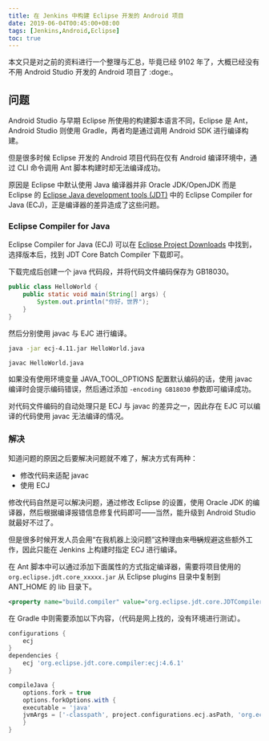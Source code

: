```yaml
---
title: 在 Jenkins 中构建 Eclipse 开发的 Android 项目
date: 2019-06-04T00:45:00+08:00
tags: [Jenkins,Android,Eclipse]
toc: true
---
```


本文只是对之前的资料进行一个整理与汇总，毕竟已经 9102 年了，大概已经没有不用 Android Studio 开发的 Android 项目了 :doge:。 

## 问题

Android Studio 与早期 Eclipse 所使用的构建脚本语言不同，Eclipse 是 Ant，Android Studio 则使用 Gradle，两者均是通过调用 Android SDK 进行编译构建。

但是很多时候 Eclipse 开发的 Android 项目代码在仅有 Android 编译环境中，通过 CLI 命令调用 Ant 脚本构建时却无法编译成功。

原因是 Eclipse 中默认使用 Java 编译器并非 Oracle JDK/OpenJDK 而是 Eclipse 的 [Eclipse Java development tools (JDT)](https://www.eclipse.org/jdt/) 中的 Eclipse Compiler for Java (ECJ)，正是编译器的差异造成了这些问题。

<!--more-->

###  Eclipse Compiler for Java

Eclipse Compiler for Java (ECJ) 可以在 [Eclipse Project Downloads](https://download.eclipse.org/eclipse/downloads/) 中找到，选择版本后，找到 JDT Core Batch Compiler 下载即可。

下载完成后创建一个 java 代码段，并将代码文件编码保存为 GB18030。

```java
public class HelloWorld {
    public static void main(String[] args) {
        System.out.println("你好，世界");
    }
}
```

然后分别使用 javac 与 EJC 进行编译。

```bash
java -jar ecj-4.11.jar HelloWorld.java
```

```bash
javac HelloWorld.java
```

如果没有使用环境变量 JAVA_TOOL_OPTIONS 配置默认编码的话，使用 javac 编译时会提示编码错误，然后通过添加 `-encoding GB18030` 参数即可编译成功。

对代码文件编码的自动处理只是 ECJ 与 javac 的差异之一，因此存在 EJC 可以编译的代码使用 javac 无法编译的情况。

### 解决

知道问题的原因之后要解决问题就不难了，解决方式有两种：

* 修改代码来适配 javac
* 使用 ECJ

修改代码自然是可以解决问题，通过修改 Eclipse 的设置，使用 Oracle JDK 的编译器，然后根据编译报错信息修复代码即可——当然，能升级到 Android Studio 就最好不过了。

但是很多时候开发人员会用“在我机器上没问题”这种理由来~~甩锅~~规避这些额外工作，因此只能在 Jenkins 上构建时指定 ECJ 进行编译。

在 Ant 脚本中可以通过添加下面属性的方式指定编译器，需要将项目使用的 `org.eclipse.jdt.core_xxxxx.jar` 从 Eclipse plugins 目录中复制到 ANT_HOME 的 lib 目录下。

```xml
<property name="build.compiler" value="org.eclipse.jdt.core.JDTCompilerAdapter"/>
```

在 Gradle 中则需要添加以下内容，（代码是网上找的，没有环境进行测试）。

```gradle
configurations {
    ecj
}
dependencies {
    ecj 'org.eclipse.jdt.core.compiler:ecj:4.6.1'
}

compileJava {
    options.fork = true
    options.forkOptions.with {
    executable = 'java'
    jvmArgs = ['-classpath', project.configurations.ecj.asPath, 'org.eclipse.jdt.internal.compiler.batch.Main', '-nowarn']
    }
}
```